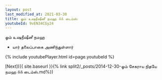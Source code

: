 ```yaml
---
layout: post
last_modified_at: 2021-03-30
title: ஓம் உஷநீஷீனீ நமஹ ௧௧ டைம்ஸ்
youtubeId: 9vEN34CGy24
---
```

 
 
 ஓம் உஷநீஷீனீ நமஹ  
 
 -  யார் தலைப்பாகை அணிந்துள்ளார் 
 
  
 
  
 
 
 
 
 
 


{% include youtubePlayer.html id=page.youtubeId %}
 
[Next]({{ site.baseurl }}{% link  split2/_posts/2014-12-30-ஓம் சேகராய நிதயே நமஹ ௧௧ டைம்ஸ்.md%})
 
